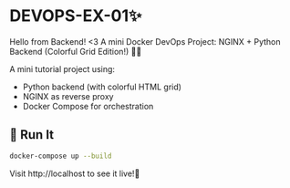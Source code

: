 # DEVOPS-EX-01✨
Hello from Backend! &lt;3 A mini Docker DevOps Project: NGINX + Python Backend (Colorful Grid Edition!) 🎨🐳


A mini tutorial project using:
- Python backend (with colorful HTML grid)
- NGINX as reverse proxy
- Docker Compose for orchestration

## 🔧 Run It

```bash
docker-compose up --build
```

Visit http://localhost to see it live!🐳


